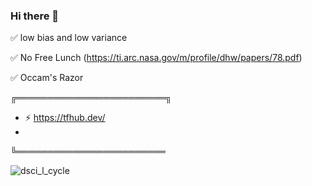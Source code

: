 ### Hi there 👋



✅ low bias and low variance

✅ No Free Lunch (https://ti.arc.nasa.gov/m/profile/dhw/papers/78.pdf)

✅ Occam's Razor




╔════════════════════════╗
- ⚡ https://tfhub.dev/ 
-    
╚════════════════════════



<!--
**erdincsaglamli/erdincsaglamli** is a ✨ _special_ ✨ repository because its `README.md` (this file) appears on your GitHub profile.

Here are some ideas to get you started:

- 🔭 I’m currently working on ...
- 🌱 I’m currently learning ...
- 👯 I’m looking to collaborate on ...
- 🤔 I’m looking for help with ...
- 💬 Ask me about ...
- 📫 How to reach me: ...
- 😄 Pronouns: ...
- ⚡ https://tfhub.dev/
-->


![dsci_l_cycle](https://user-images.githubusercontent.com/105038798/167405266-d48c816f-719c-4199-87e9-dfe3fd00f98d.png)
